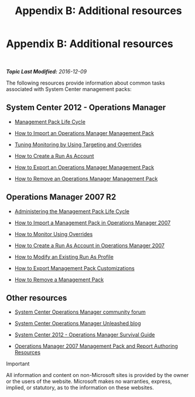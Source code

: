 ﻿---
title: 'Appendix B: Additional resources'
TOCTitle: 'Appendix B: Additional resources'
ms:assetid: 3bcfb237-604a-4902-a003-b366cbf5a600
ms:mtpsurl: https://technet.microsoft.com/en-us/library/Dn195905(v=EXCHG.150)
ms:contentKeyID: 53181781
ms.date: 12/09/2016
mtps_version: v=EXCHG.150
---

<div data-xmlns="http://www.w3.org/1999/xhtml">

<div class="topic" data-xmlns="http://www.w3.org/1999/xhtml" data-msxsl="urn:schemas-microsoft-com:xslt" data-cs="http://msdn.microsoft.com/en-us/">

<div data-asp="http://msdn2.microsoft.com/asp">

# Appendix B: Additional resources

</div>

<div id="mainSection">

<div id="mainBody">

<span> </span>

_**Topic Last Modified:** 2016-12-09_

The following resources provide information about common tasks associated with System Center management packs:

<div>

## System Center 2012 - Operations Manager

  - [Management Pack Life Cycle](https://go.microsoft.com/fwlink/p/?linkid=232986)

  - [How to Import an Operations Manager Management Pack](https://go.microsoft.com/fwlink/p/?linkid=219431)

  - [Tuning Monitoring by Using Targeting and Overrides](https://go.microsoft.com/fwlink/p/?linkid=217065)

  - [How to Create a Run As Account](https://go.microsoft.com/fwlink/p/?linkid=232988)

  - [How to Export an Operations Manager Management Pack](https://go.microsoft.com/fwlink/p/?linkid=232990)

  - [How to Remove an Operations Manager Management Pack](https://go.microsoft.com/fwlink/p/?linkid=232991)

</div>

<div>

## Operations Manager 2007 R2

  - [Administering the Management Pack Life Cycle](https://go.microsoft.com/fwlink/?linkid=211463)

  - [How to Import a Management Pack in Operations Manager 2007](https://go.microsoft.com/fwlink/?linkid=142351)

  - [How to Monitor Using Overrides](https://go.microsoft.com/fwlink/?linkid=117777)

  - [How to Create a Run As Account in Operations Manager 2007](https://go.microsoft.com/fwlink/?linkid=165410)

  - [How to Modify an Existing Run As Profile](https://go.microsoft.com/fwlink/?linkid=165412)

  - [How to Export Management Pack Customizations](https://go.microsoft.com/fwlink/?linkid=209940)

  - [How to Remove a Management Pack](https://go.microsoft.com/fwlink/?linkid=209941)

</div>

<div>

## Other resources

  - [System Center Operations Manager community forum](https://go.microsoft.com/fwlink/?linkid=179635)

  - [System Center Operations Manager Unleashed blog](https://go.microsoft.com/fwlink/?linkid=246391)

  - [System Center 2012 - Operations Manager Survival Guide](https://go.microsoft.com/fwlink/?linkid=246383)

  - [Operations Manager 2007 Management Pack and Report Authoring Resources](https://go.microsoft.com/fwlink/?linkid=246388)


> [!IMPORTANT]
> All information and content on non-Microsoft sites is provided by the owner or the users of the website. Microsoft makes no warranties, express, implied, or statutory, as to the information on these websites.


</div>

</div>

<span> </span>

</div>

</div>

</div>


